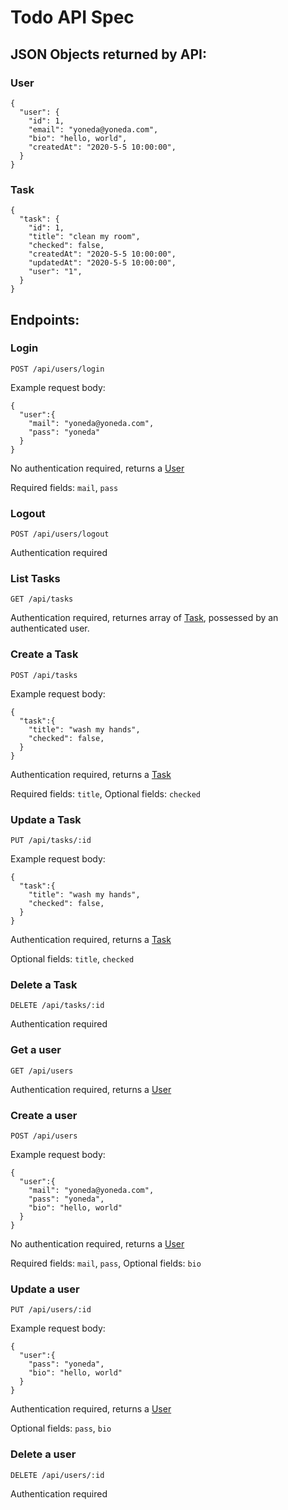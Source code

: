 # Todo API Spec

## JSON Objects returned by API:

### User
```
{
  "user": {
    "id": 1,
    "email": "yoneda@yoneda.com",
    "bio": "hello, world",
    "createdAt": "2020-5-5 10:00:00",
  }
}
```
### Task
```
{
  "task": {
    "id": 1,
    "title": "clean my room",
    "checked": false,
    "createdAt": "2020-5-5 10:00:00",
    "updatedAt": "2020-5-5 10:00:00",
    "user": "1",
  }
}
```
## Endpoints:

### Login

`POST /api/users/login`

Example request body:
```
{
  "user":{
    "mail": "yoneda@yoneda.com",
    "pass": "yoneda"
  }
}
```
No authentication required, returns a [User](#User)

Required fields: `mail`, `pass`

### Logout

`POST /api/users/logout`

Authentication required

### List Tasks
`GET /api/tasks`

Authentication required, returnes array of [Task](#Task), possessed by an authenticated user.

### Create a Task
`POST /api/tasks`

Example request body:
```
{
  "task":{
    "title": "wash my hands",
    "checked": false,
  }
}
```
Authentication required, returns a [Task](#Task)

Required fields: `title`, Optional fields: `checked`

### Update a Task
`PUT /api/tasks/:id`

Example request body:
```
{
  "task":{
    "title": "wash my hands",
    "checked": false,
  }
}
```

Authentication required, returns a [Task](#Task)

Optional fields: `title`, `checked`

### Delete a Task
`DELETE /api/tasks/:id`

Authentication required

### Get a user
`GET /api/users`

Authentication required, returns a [User](#User)

### Create a user
`POST /api/users`

Example request body:
```
{
  "user":{
    "mail": "yoneda@yoneda.com",
    "pass": "yoneda",
    "bio": "hello, world"
  }
}
```

No authentication required, returns a [User](#User)

Required fields: `mail`, `pass`, Optional fields: `bio`

### Update a user
`PUT /api/users/:id`

Example request body:
```
{
  "user":{
    "pass": "yoneda",
    "bio": "hello, world"
  }
}
```

Authentication required, returns a [User](#User)

Optional fields: `pass`, `bio`

### Delete a user
`DELETE /api/users/:id`

Authentication required
